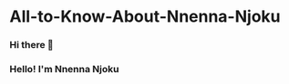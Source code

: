 # All-to-Know-About-Nnenna-Njoku
### Hi there 👋

<!--
**Awanieva/Awanieva** is a ✨ _special_ ✨ repository because its `README.md` (this file) appears on your GitHub profile.
Here are some ideas to get you started:
- 🔭 I’m currently working on ...
- 🌱 I’m currently learning ...
- 👯 I’m looking to collaborate on ...
- 🤔 I’m looking for help with ...
- 💬 Ask me about ...
- 📫 How to reach me: ...
- 😄 Pronouns: ...
- ⚡ Fun fact: ...
-->


### Hello! I'm Nnenna Njoku
<!--
** Ninadatasavy/All-to-Know-About-Nnenna-Njoku** is a ✨ repository because its 'README.md' (this file) appears on your GitHub profile.
👋I'm a passionate Data Analyst with a keen interest in Data and Business Analytics. 

Here are some ideas to get you started:
👀 I thrive on extracting valuable insights from data through in-depth analysis, querying, manipulation, and visualization using tools like Python, SQL, Excel, and Power BI.
- 🔭 A passionate Data Analyst with a keen interest in Data and Business Analytics. 

- 🌱 I am actively seeking opportunities in the fields of Data Analyst and Business Intelligence. 
- 👯 If you'd like to connect or explore potential collaborations.
- 📫 You can find me on LinkedIn: https://www.linkedin.com/in/nnenna-njoku

Looking forward to engaging with you!
